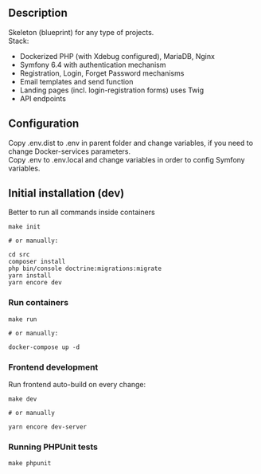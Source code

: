 ## Description

Skeleton (blueprint) for any type of projects.  
Stack:

- Dockerized PHP (with Xdebug configured), MariaDB, Nginx
- Symfony 6.4 with authentication mechanism
- Registration, Login, Forget Password mechanisms
- Email templates and send function
- Landing pages (incl. login-registration forms) uses Twig
- API endpoints

## Configuration

Copy .env.dist to .env in parent folder and change variables, if you need to change Docker-services parameters.  
Copy .env to .env.local and change variables in order to config Symfony variables.  

## Initial installation (dev)

Better to run all commands inside containers
```
make init

# or manually:
 
cd src
composer install
php bin/console doctrine:migrations:migrate
yarn install
yarn encore dev
```

### Run containers

```
make run

# or manually:

docker-compose up -d
```

### Frontend development
Run frontend auto-build on every change:
```
make dev

# or manually

yarn encore dev-server
```

### Running PHPUnit tests
```
make phpunit
```